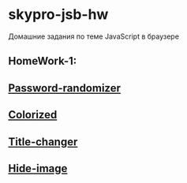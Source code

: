 # skypro-jsb-hw
Домашние задания по теме JavaScript в браузере
## HomeWork-1:
## [Password-randomizer](https://Atikingi.github.io/skypro-jsb-hw/password-randomizer/)
## [Colorized](https://Atikingi.github.io/skypro-jsb-hw/colorized/)
## [Title-changer](https://Atikingi.github.io/skypro-jsb-hw/title-changer/)
## [Hide-image](https://Atikingi.github.io/skypro-jsb-hw/hide-image/)
